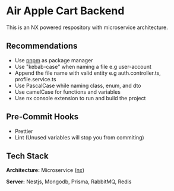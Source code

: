 
# Air Apple Cart Backend

This is an NX powered respository with microservice architecture.

## Recommendations

- Use [pnpm](https://pnpm.io/installation) as package manager
- Use "kebab-case" when naming a file e.g user-account
- Append the file name with valid entity e.g auth.controller.ts, profile.service.ts
- Use PascalCase while naming class, enum, and dto
- Use camelCase for functions and variables
- Use nx console extension to run and build the project

## Pre-Commit Hooks

- Prettier
- Lint (Unused variables will stop you from commiting)

## Tech Stack

**Architecture:** Microservice ([nx](https://nx.dev))

**Server:** Nestjs, Mongodb, Prisma, RabbitMQ, Redis


